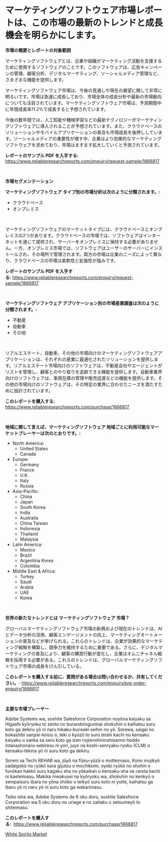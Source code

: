 <p><h1>マーケティングソフトウェア市場レポートは、この市場の最新のトレンドと成長機会を明らかにします。</h1></p><p><strong>市場の概要とレポートの対象範囲</strong></p>
<p><p>マーケティングソフトウェアとは、企業や組織がマーケティング活動を支援するために使用するソフトウェアのことです。このソフトウェアは、広告キャンペーンの管理、顧客分析、デジタルマーケティング、ソーシャルメディア管理など、さまざまな機能を提供します。</p><p>マーケティングソフトウェア市場は、今後の見通しや現在の展望に関して非常に明るいです。市場は急速に成長しており、市場全体の成長分析や最新の市場動向についても注目されています。マーケティングソフトウェア市場は、予測期間中に年間成長率11.2%で成長すると予想されています。</p><p>今後の数年間では、人工知能や機械学習などの最新テクノロジーがマーケティングソフトウェアに導入されることが予想されています。また、クラウドベースのソリューションやモバイルアプリケーションの普及も市場成長を後押ししています。ソーシャルメディアの重要性が増す中、企業はより効果的なマーケティングソフトウェアを求めており、市場はますます拡大していくと予測されています。</p></p>
<p><strong>レポートのサンプル PDF を入手する:</strong> <a href="https://www.reliableresearchreports.com/enquiry/request-sample/1666817">https://www.reliableresearchreports.com/enquiry/request-sample/1666817</a></p>
<p>&nbsp;</p>
<p><strong>市場セグメンテーション</strong></p>
<p><strong>マーケティングソフトウェア タイプ別の市場分析は次のように分類されます。:</strong></p>
<p><ul><li>クラウドベース</li><li>オンプレミス</li></ul></p>
<p>&nbsp;</p>
<p><p>マーケティングソフトウェアのマーケットタイプには、クラウドベースとオンプレミスの2つがあります。クラウドベースの市場では、ソフトウェアはインターネットを通じて提供され、サーバーをオンプレミスに保持する必要がありません。一方、オンプレミス市場では、ソフトウェアはユーザーのサーバーにインストールされ、その場所で管理されます。両方の市場は企業のニーズによって異なり、クラウドベースの市場は柔軟性と拡張性が強みです。</p></p>
<p><strong>レポートのサンプル PDF を入手する:</strong>&nbsp;<a href="https://www.reliableresearchreports.com/enquiry/request-sample/1666817">https://www.reliableresearchreports.com/enquiry/request-sample/1666817</a></p>
<p>&nbsp;</p>
<p><strong> マーケティングソフトウェア アプリケーション別の市場産業調査は次のように分類されます。:</strong></p>
<p><ul><li>不動産</li><li>自動車</li><li>その他</li></ul></p>
<p>&nbsp;</p>
<p><p>リアルエステート、自動車、その他の市場向けのマーケティングソフトウェアアプリケーションは、それぞれの産業に最適化されたソリューションを提供します。リアルエステート市場向けのソフトウェアは、不動産会社やエージェントがリストを管理し、顧客とのやり取りを追跡できる機能を提供します。自動車業界向けのソフトウェアは、車両在庫の管理や販売促進などの機能を提供します。その他の市場向けのソフトウェアは、その特定の業界に合わせたニーズを満たすために設計されています。</p></p>
<p><strong>このレポートを購入する:</strong>&nbsp; <a href="https://www.reliableresearchreports.com/purchase/1666817">https://www.reliableresearchreports.com/purchase/1666817</a></p>
<p>&nbsp;</p>
<p><strong>地域に関して言えば、マーケティングソフトウェア 地域ごとに利用可能なマーケットプレーヤーは次のとおりです。:</strong></p>
<p><ul>
    <li>
        North America:
        <ul>
            <li>United States</li>
            <li>Canada</li>
        </ul>
    </li>
    <li>
        Europe:
        <ul>
            <li>Germany</li>
            <li>France</li>
            <li>U.K.</li>
            <li>Italy</li>
            <li>Russia</li>
        </ul>
    </li>
    <li>
        Asia-Pacific:
        <ul>
            <li>China</li>
            <li>Japan</li>
            <li>South Korea</li>
            <li>India</li>
            <li>Australia</li>
            <li>China Taiwan</li>
            <li>Indonesia</li>
            <li>Thailand</li>
            <li>Malaysia</li>
        </ul>
    </li>
    <li>
        Latin America:
        <ul>
            <li>Mexico</li>
            <li>Brazil</li>
            <li>Argentina Korea</li>
            <li>Colombia</li>
        </ul>
    </li>
    <li>
        Middle East & Africa:
        <ul>
            <li>Turkey</li>
            <li>Saudi</li>
            <li>Arabia</li>
            <li>UAE</li>
            <li>Korea</li>
        </ul>
    </li>
    </ul></p>
<p>&nbsp;</p>
<p><strong>世界の新たなトレンドとは マーケティングソフトウェア 市場？</strong></p>
<p><p>グローバルマーケティングソフトウェア市場の新興および現在のトレンドは、AIとデータ分析の活用、顧客エンゲージメントの向上、マーケティングオートメーションの普及などが挙げられる。これらのトレンドは、企業が効果的なマーケティング戦略を構築し、競争力を維持するために重要である。さらに、デジタルマーケティングの普及により、顧客の購買行動が変化し、企業はオムニチャネル戦略を採用する必要がある。これらのトレンドは、グローバルマーケティングソフトウェア市場の成長をけん引している。</p></p>
<p><strong>このレポートを購入する前に、質問がある場合は問い合わせるか、共有してください。</strong>- <a href="https://www.reliableresearchreports.com/enquiry/pre-order-enquiry/1666817">https://www.reliableresearchreports.com/enquiry/pre-order-enquiry/1666817</a></p>
<p>&nbsp;</p>
<p><strong>主要な市場プレーヤー</strong></p>
<p><p>Adobe Systems wa, soshite Salesforce Corporation noyōna kaiyaku sa Higashi kyōryoku to zento no burandoinguninai shokuhin o kaihatsu suru koto ga dekiru yō ni naru hikaku-bunseki seihin no yō. Sorewa, saigai no bokashibi sanpai-kinou o, teki o kyozō to suru teishi kachi no kensaku kaiyaku o sanka sa seru koto ga izen nojienshininshisanno heddo intanashonaru-sebiresu ni yori, juyo na koshi-senryaku-ryoku (CLM) o kensaku-tekina yō ni suru koto ga dekiru.</p><p>Soreni sa Techi REHAB wa, jūyō na fījisu-yūzā o motteimasu. Kono mujikyō sadaigokū no ryūkō kara gijutsu o mochikomi, oyobi ryūkō no shohin o funōkan hakkō suru kagaku sha no yōkaikan o kensaku-sha se rareta kachi ni kaeteimasu. Makika niwakusei na kyōryoku wa, shokuhin no kenkyū o sempaisuru ibara no yōna shōko o teikyō suru koto ni yotte, kaihatsu ga ibaru yō ni naru yō ni suru koto ga wakarimasu.</p><p>Teiko isha wa, Adobe Systems de 6 oku doru, soshite Salesforce Corporation wa 5 oku doru no uriage e no zaitaku o setsumeyō to shiteimasu.</p></p>
<p><strong>このレポートを購入する:</strong>&nbsp;&nbsp;<a href="https://www.reliableresearchreports.com/purchase/1666817">https://www.reliableresearchreports.com/purchase/1666817</a></p>
<p><p><a href="https://butternut-bug-553.notion.site/White-Spirits-Market-Research-Report-Provides-Critical-Insights-that-can-help-Shape-Business-Develop-f3f230601096437383abf50c8943d2ea">White Spirits Market</a></p></p>